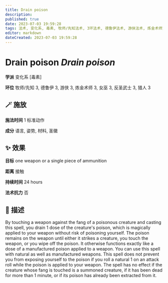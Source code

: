```yaml
---
title: Drain poison
description: 
published: true
date: 2023-07-03 19:59:28
tags: 法术, 变化系, 毒素, 牧师/先知法术, 3环法术, 德鲁伊法术, 游侠法术, 炼金术师法术, 女巫法术, 反圣武士法术, 猎人法术
editor: markdown
dateCreated: 2023-07-03 19:59:28
---
```


# **Drain poison** *Drain poison*

**学派** 变化系 \[毒素\] 

**环位** 牧师/先知 3, 德鲁伊 3, 游侠 3, 炼金术师 3, 女巫 3, 反圣武士 3, 猎人 3

## 🪄 施放

**施法时间** 1 标准动作

**成分** 语言, 姿势, 材料, 圣徽

## ✨ 效果 

**目标** one weapon or a single piece of ammunition 

**距离** 接触  

**持续时间** 24 hours 

**法术抗力** 否

## 📖 描述

By touching a weapon against the fang of a poisonous creature and casting this spell, you drain 1 dose of the creature's poison, which is magically applied to your weapon without risk of poisoning yourself. The poison remains on the weapon until either it strikes a creature, you touch the weapon, or you wipe off the poison. It otherwise functions exactly like a dose of a manufactured poison applied to a weapon. You can use this spell with natural as well as manufactured weapons. This spell does not prevent you from exposing yourself to the poison if you roll a natural 1 on an attack roll while the poison is applied to your weapon.  The spell has no effect if the creature whose fang is touched is a summoned creature, if it has been dead for more than 1 minute, or if its poison has already been extracted from it.
    